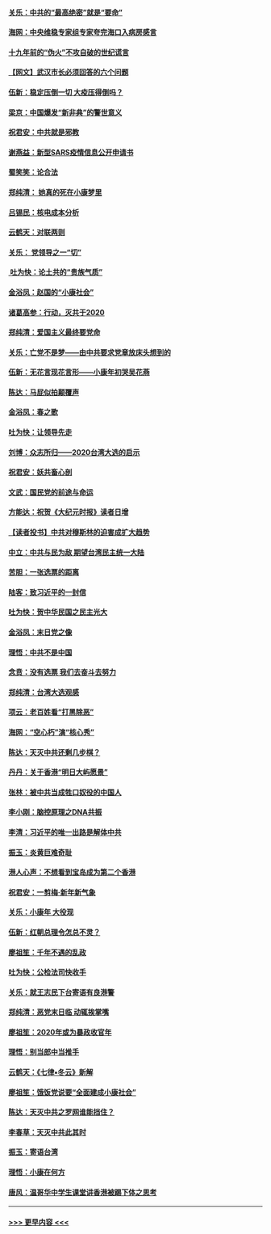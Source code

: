 #### [关乐：中共的“最高绝密”就是“要命”](../pages/nsc993/n11816946.md?t=01250755) 
#### [海网：中央维稳专家组专家夸完海口入病房感言](../pages/nsc993/n11815138.md?t=01250755) 
#### [十九年前的“伪火”不攻自破的世纪谎言](../pages/nsc993/n11813238.md?t=01250755) 
#### [【网文】武汉市长必须回答的六个问题](../pages/nsc993/n11813848.md?t=01250755) 
#### [伍新：稳定压倒一切 大疫压得倒吗？](../pages/nsc993/n11812634.md?t=01250755) 
#### [梁京：中国爆发“新非典”的警世意义](../pages/nsc993/n11812554.md?t=01250755) 
#### [祝君安：中共就是邪教](../pages/nsc993/n11812431.md?t=01250755) 
#### [谢燕益：新型SARS疫情信息公开申请书](../pages/nsc993/n11808840.md?t=01250755) 
#### [蜀笑笑：论合法](../pages/nsc993/n11808064.md?t=01250755) 
#### [郑纯清： 她真的死在小康梦里](../pages/nsc993/n11806623.md?t=01250755) 
#### [吕锡民：核电成本分析](../pages/nsc993/n11806284.md?t=01250755) 
#### [云鹤天：对联两则](../pages/nsc993/n11805957.md?t=01250755) 
#### [关乐： 党领导之一“切”](../pages/nsc993/n11804505.md?t=01250755) 
#### [ 吐为快：论土共的“贵族气质”](../pages/nsc993/n11804490.md?t=01250755) 
#### [金浴凤：赵国的“小康社会”](../pages/nsc993/n11804452.md?t=01250755) 
#### [诸葛高参：行动，灭共于2020](../pages/nsc993/n11804120.md?t=01250755) 
#### [郑纯清：爱国主义最终要党命](../pages/nsc993/n11802197.md?t=01250755) 
#### [关乐：亡党不是梦——由中共要求党章放床头想到的](../pages/nsc993/n11802156.md?t=01250755) 
#### [伍新：无花言现花言形——小康年初哭吴花燕](../pages/nsc993/n11800044.md?t=01250755) 
#### [陈达：马屁似拍颠覆声](../pages/nsc993/n11800010.md?t=01250755) 
#### [金浴凤：春之歌](../pages/nsc993/n11797687.md?t=01250755) 
#### [吐为快：让领导先走](../pages/nsc993/n11797512.md?t=01250755) 
#### [刘博：众志所归——2020台湾大选的启示](../pages/nsc993/n11796878.md?t=01250755) 
#### [祝君安：妖共畜心剖](../pages/nsc993/n11794273.md?t=01250755) 
#### [文武：国民党的前途与命运](../pages/nsc993/n11794198.md?t=01250755) 
#### [方能达：祝贺《大纪元时报》读者日增](../pages/nsc993/n11793807.md?t=01250755) 
#### [【读者投书】中共对穆斯林的迫害成扩大趋势](../pages/nsc993/n11791371.md?t=01250755) 
#### [中立：中共与民为敌 期望台湾民主统一大陆](../pages/nsc993/n11790392.md?t=01250755) 
#### [苦胆：一张选票的距离](../pages/nsc993/n11788914.md?t=01250755) 
#### [陆客：致习近平的一封信](../pages/nsc993/n11788867.md?t=01250755) 
#### [吐为快：贺中华民国之民主光大](../pages/nsc993/n11788618.md?t=01250755) 
#### [金浴凤：末日党之像](../pages/nsc993/n11787475.md?t=01250755) 
#### [理悟：中共不是中国](../pages/nsc993/n11787463.md?t=01250755) 
#### [念贲：没有选票  我们去奋斗去努力](../pages/nsc993/n11787398.md?t=01250755) 
#### [郑纯清：台湾大选观感](../pages/nsc993/n11786210.md?t=01250755) 
#### [项云：老百姓看“打黑除恶”](../pages/nsc993/n11785398.md?t=01250755) 
#### [海网：“空心朽”演“核心秀”](../pages/nsc993/n11783874.md?t=01250755) 
#### [陈达：天灭中共还剩几步棋？](../pages/nsc993/n11783719.md?t=01250755) 
#### [丹丹：关于香港“明日大屿愿景”](../pages/nsc993/n11783273.md?t=01250755) 
#### [张林：被中共当成牲口奴役的中国人](../pages/nsc993/n11782397.md?t=01250755) 
#### [李小刚：脑控原理之DNA共振](../pages/nsc993/n11780962.md?t=01250755) 
#### [李清：习近平的唯一出路是解体中共](../pages/nsc993/n11780866.md?t=01250755) 
#### [振玉：炎黄巨难奇耻](../pages/nsc993/n11779632.md?t=01250755) 
#### [港人心声：不想看到宝岛成为第二个香港](../pages/nsc993/n11778817.md?t=01250755) 
#### [祝君安：一剪梅‧新年新气象](../pages/nsc993/n11776340.md?t=01250755) 
#### [关乐：小康年 大役现](../pages/nsc993/n11774213.md?t=01250755) 
#### [伍新：红朝总理令怎总不灵？](../pages/nsc993/n11770813.md?t=01250755) 
#### [廖祖笙：千年不遇的乱政](../pages/nsc993/n11770373.md?t=01250755) 
#### [吐为快：公检法司快收手](../pages/nsc993/n11770359.md?t=01250755) 
#### [关乐：就王志民下台寄语有良港警](../pages/nsc993/n11769903.md?t=01250755) 
#### [郑纯清：恶党末日临 动辄挨掌嘴](../pages/nsc993/n11769356.md?t=01250755) 
#### [廖祖笙：2020年或为暴政收官年](../pages/nsc993/n11768216.md?t=01250755) 
#### [理悟：别当郎中当推手](../pages/nsc993/n11768243.md?t=01250755) 
#### [云鹤天：《七律▪冬云》新解](../pages/nsc993/n11768204.md?t=01250755) 
#### [廖祖笙：饿饭党说要“全面建成小康社会”](../pages/nsc993/n11767482.md?t=01250755) 
#### [陈达：天灭中共之罗网谁能挡住？](../pages/nsc993/n11767465.md?t=01250755) 
#### [李春草：天灭中共此其时](../pages/nsc993/n11767452.md?t=01250755) 
#### [振玉：寄语台湾](../pages/nsc993/n11767432.md?t=01250755) 
#### [理悟：小康在何方](../pages/nsc993/n11767394.md?t=01250755) 
#### [唐风：温哥华中学生课堂讲香港被踢下体之思考](../pages/nsc993/n11766848.md?t=01250755) 

----
#### [ >>> 更早内容 <<< ](../indexes/nsc993-earlier.md)

